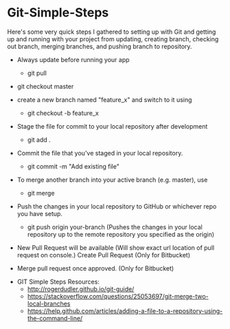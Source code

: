 # Git-Simple-Steps

 Here's some very quick steps I gathered to setting up with Git and getting up and running with your project from updating, creating branch, checking out branch, merging branches, and pushing branch to repository. 

* Always update before running your app
	- git pull


* git checkout master
 

* create a new branch named "feature_x" and switch to it using
	- git checkout -b feature_x


* Stage the file for commit to your local repository after development
	- git add .


* Commit the file that you've staged in your local repository.
	- git commit -m "Add existing file"


* To merge another branch into your active branch (e.g. master), use
	- git merge <branch>


* Push the changes in your local repository to GitHub or whichever repo you have setup. 
	- git push origin your-branch
	(Pushes the changes in your local repository up to the remote repository you specified as the origin)


* New Pull Request will be available (Will show exact url location of pull request on console.)
	Create Pull Request (Only for Bitbucket)


* Merge pull request once approved. (Only for Bitbucket)


- GIT Simple Steps Resources: 
	- http://rogerdudler.github.io/git-guide/
	- https://stackoverflow.com/questions/25053697/git-merge-two-local-branches
	- https://help.github.com/articles/adding-a-file-to-a-repository-using-the-command-line/
